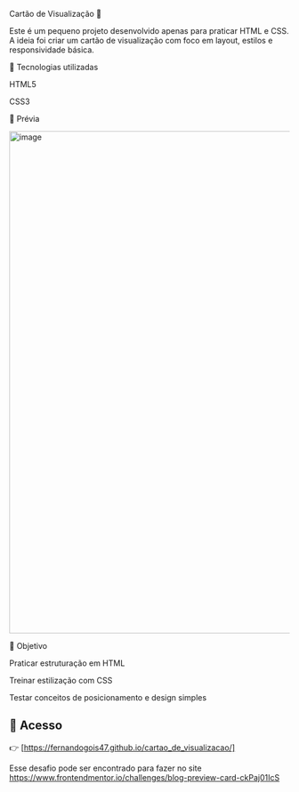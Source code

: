 Cartão de Visualização 🎴

Este é um pequeno projeto desenvolvido apenas para praticar HTML e CSS.
A ideia foi criar um cartão de visualização com foco em layout, estilos e responsividade básica.

🚀 Tecnologias utilizadas

HTML5

CSS3

📸 Prévia

<img width="1911" height="904" alt="image" src="https://github.com/user-attachments/assets/b611ae01-45dc-4afe-a5d5-97998c4f34fa" />



🎯 Objetivo

Praticar estruturação em HTML

Treinar estilização com CSS

Testar conceitos de posicionamento e design simples


## 🔗 Acesso  
👉 [https://fernandogois47.github.io/cartao_de_visualizacao/]

Esse desafio pode ser encontrado para fazer no site https://www.frontendmentor.io/challenges/blog-preview-card-ckPaj01IcS

